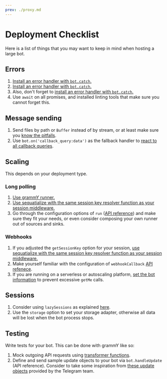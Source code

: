 ```yaml
---
prev: ./proxy.md
---
```


# Deployment Checklist

Here is a list of things that you may want to keep in mind when hosting a large bot.

## Errors

1. [Install an error handler with `bot.catch`.](/guide/errors.md)
2. [Install an error handler with `bot.catch`.](/guide/errors.md)
3. Also, don't forget to [install an error handler with `bot.catch`.](/guide/errors.md)
4. Use `await` on all promises, and installed linting tools that make sure you cannot forget this.

## Message sending

1. Send files by path or `Buffer` instead of by stream, or at least make sure you [know the pitfalls](./transformers.md#use-cases-of-transformer-functions).
2. Use `bot.on('callback_query:data')` as the fallback handler to [react to all callback queries](/plugins/keyboard.md#responding-to-clicks).

## Scaling

This depends on your deployment type.

### Long polling

1. [Use grammY runner.](/plugins/runner.md)
2. [Use sequatialize with the same session key resolver function as your session middleware.](./scaling.md#concurrency-is-hard)
3. Go through the configuration options of `run` ([API reference](https://doc.deno.land/https/deno.land/x/grammy_runner/mod.ts#run)) and make sure they fit your needs, or even consider composing your own runner out of sources and sinks.

### Webhooks

1. If you adjusted the `getSessionKey` option for your session, [use sequatialize with the same session key resolver function as your session middleware.](./scaling.md#concurrency-is-hard)
2. Make yourself familiar with the configuration of `webhookCallback` [API refenece](https://doc.deno.land/https/deno.land/x/grammy/mod.ts#webhookCallback).
3. If you are running on a serverless or autoscaling platform, [set the bot information](https://doc.deno.land/https/deno.land/x/grammy/mod.ts#BotConfig) to prevent excessive `getMe` calls.

## Sessions

1. Consider using `lazySessions` as explained [here](/plugins/session.md#lazy-sessions).
2. Use the `storage` option to set your storage adapter, otherwise all data will be lost when the bot process stops.

## Testing

Write tests for your bot.
This can be done with grammY like so:

1. Mock outgoing API requests using [transformer functions](./transformers.md).
2. Define and send sample update objects to your bot via `bot.handleUpdate` (API reference).
   Consider to take some inspiration from [these update objects](https://core.telegram.org/bots/webhooks#testing-your-bot-with-updates) provided by the Telegram team.
